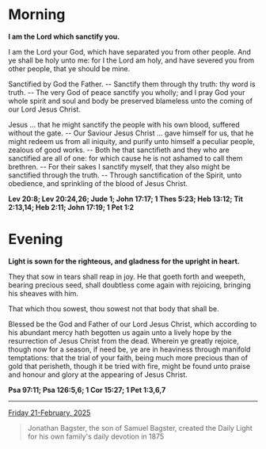 # Morning

**I am the Lord which sanctify you.**
 
I am the Lord your God, which have separated you from other people. And ye shall be holy unto me: for I the Lord am holy, and have severed you from other people, that ye should be mine.
 
Sanctified by God the Father. -- Sanctify them through thy truth: thy word is truth. -- The very God of peace sanctify you wholly; and I pray God your whole spirit and soul and body be preserved blameless unto the coming of our Lord Jesus Christ.
 
Jesus ... that he might sanctify the people with his own blood, suffered without the gate. -- Our Saviour Jesus Christ ... gave himself for us, that he might redeem us from all iniquity, and purify unto himself a peculiar people, zealous of good works. -- Both he that sanctifieth and they who are sanctified are all of one: for which cause he is not ashamed to call them brethren. -- For their sakes I sanctify myself, that they also might be sanctified through the truth. -- Through sanctification of the Spirit, unto obedience, and sprinkling of the blood of Jesus Christ.  

**Lev 20:8; Lev 20:24,26; Jude 1; John 17:17; 1 Thes 5:23; Heb 13:12; Tit 2:13,14; Heb 2:11; John 17:19; 1 Pet 1:2**

# Evening

**Light is sown for the righteous, and gladness for the upright in heart.**
 
They that sow in tears shall reap in joy. He that goeth forth and weepeth, bearing precious seed, shall doubtless come again with rejoicing, bringing his sheaves with him.
 
That which thou sowest, thou sowest not that body that shall be.
 
Blessed be the God and Father of our Lord Jesus Christ, which according to his abundant mercy hath begotten us again unto a lively hope by the resurrection of Jesus Christ from the dead. Wherein ye greatly rejoice, though now for a season, if need be, ye are in heaviness through manifold temptations: that the trial of your faith, being much more precious than of gold that perisheth, though it be tried with fire, might be found unto praise and honour and glory at the appearing of Jesus Christ.  

**Psa 97:11; Psa 126:5,6; 1 Cor 15:27; 1 Pet 1:3,6,7**

---

[Friday 21-February, 2025](https://t.me/s/daily_light)

> Jonathan Bagster, the son of Samuel Bagster, created the Daily Light for his own family's daily devotion in 1875

